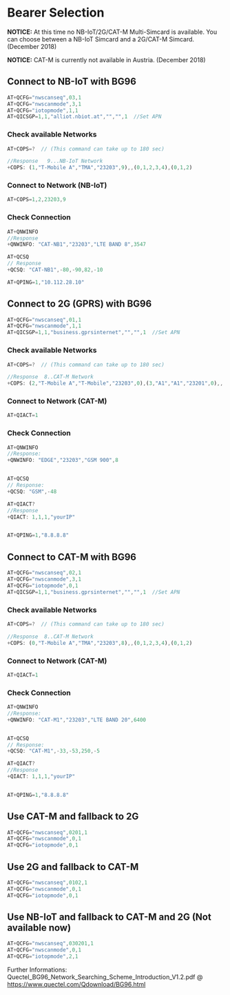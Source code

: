 Bearer Selection
===================

**NOTICE:** At this time no NB-IoT/2G/CAT-M Multi-Simcard is available.  You can choose between a NB-IoT Simcard and a 2G/CAT-M Simcard. (December 2018)

**NOTICE:** CAT-M is currently not available in Austria. (December 2018)


Connect to NB-IoT with BG96
--------------------------------

```javascript
AT+QCFG="nwscanseq",03,1
AT+QCFG="nwscanmode",3,1
AT+QCFG="iotopmode",1,1
AT+QICSGP=1,1,"alliot.nbiot.at","","",1  //Set APN
``` 
### Check available Networks
```javascript 
AT+COPS=?  // (This command can take up to 180 sec)

//Response   9...NB-IoT Network
+COPS: (1,"T-Mobile A","TMA","23203",9),,(0,1,2,3,4),(0,1,2)
```

### Connect to Network (NB-IoT)
```javascript
AT+COPS=1,2,23203,9
```

### Check Connection 
```javascript 
AT+QNWINFO
//Response
+QNWINFO: "CAT-NB1","23203","LTE BAND 8",3547

AT+QCSQ
// Response
+QCSQ: "CAT-NB1",-80,-90,82,-10

AT+QPING=1,"10.112.28.10"

```


Connect to 2G (GPRS) with BG96
--------------------------------

```javascript
AT+QCFG="nwscanseq",01,1
AT+QCFG="nwscanmode",1,1
AT+QICSGP=1,1,"business.gprsinternet","","",1  //Set APN
```

### Check available Networks
```javascript 
AT+COPS=?  // (This command can take up to 180 sec)

//Response  8..CAT-M Network
+COPS: (2,"T-Mobile A","T-Mobile","23203",0),(3,"A1","A1","23201",0),,(0,1,2,3,4),(0,1,2)
```

### Connect to Network (CAT-M)
```javascript
AT+QIACT=1
```

### Check Connection 
```javascript 
AT+QNWINFO
//Response:
+QNWINFO: "EDGE","23203","GSM 900",8


AT+QCSQ
// Response:
+QCSQ: "GSM",-48

AT+QIACT?
//Response
+QIACT: 1,1,1,"yourIP"


AT+QPING=1,"8.8.8.8"
```




Connect to CAT-M  with BG96
--------------------------------

```javascript
AT+QCFG="nwscanseq",02,1
AT+QCFG="nwscanmode",3,1
AT+QCFG="iotopmode",0,1
AT+QICSGP=1,1,"business.gprsinternet","","",1  //Set APN
```

### Check available Networks
```javascript 
AT+COPS=?  // (This command can take up to 180 sec)

//Response  8..CAT-M Network
+COPS: (0,"T-Mobile A","TMA","23203",8),,(0,1,2,3,4),(0,1,2)
```

### Connect to Network (CAT-M)
```javascript
AT+QIACT=1
```

### Check Connection 
```javascript 
AT+QNWINFO
//Response:
+QNWINFO: "CAT-M1","23203","LTE BAND 20",6400


AT+QCSQ
// Response:
+QCSQ: "CAT-M1",-33,-53,250,-5

AT+QIACT?
//Response
+QIACT: 1,1,1,"yourIP"


AT+QPING=1,"8.8.8.8"

```

Use CAT-M and fallback to 2G  
-------------------------------
```javascript
AT+QCFG="nwscanseq",0201,1  
AT+QCFG="nwscanmode",0,1  
AT+QCFG="iotopmode",0,1  
```

Use 2G and fallback to CAT-M
------------------------------
```javascript
AT+QCFG="nwscanseq",0102,1  
AT+QCFG="nwscanmode",0,1  
AT+QCFG="iotopmode",0,1  
```

Use NB-IoT and fallback to CAT-M and 2G  (Not available now)
-----------------------------------------------------------------
```javascript
AT+QCFG="nwscanseq",030201,1  
AT+QCFG="nwscanmode",0,1  
AT+QCFG="iotopmode",2,1  
```

Further Informations:  
Quectel_BG96_Network_Searching_Scheme_Introduction_V1.2.pdf @ https://www.quectel.com/Qdownload/BG96.html